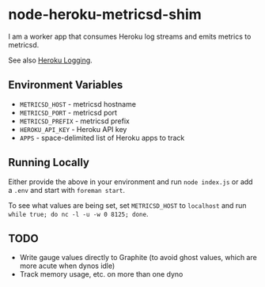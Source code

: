 # node-heroku-metricsd-shim

I am a worker app that consumes Heroku log streams and emits metrics to
metricsd.

See also [Heroku Logging](https://devcenter.heroku.com/articles/logging).

## Environment Variables

* `METRICSD_HOST` - metricsd hostname
* `METRICSD_PORT` - metricsd port
* `METRICSD_PREFIX` - metricsd prefix
* `HEROKU_API_KEY` - Heroku API key
* `APPS` - space-delimited list of Heroku apps to track

## Running Locally

Either provide the above in your environment and run `node index.js` or add
a `.env` and start with `foreman start`.

To see what values are being set, set `METRICSD_HOST` to `localhost` and run
`while true; do nc -l -u -w 0 8125; done`.

## TODO

* Write gauge values directly to Graphite (to avoid ghost values, which are
  more acute when dynos idle)
* Track memory usage, etc. on more than one dyno

